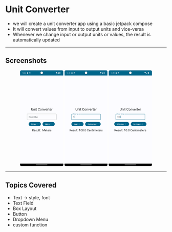 # Unit Converter
- we will create a unit converter app using a basic jetpack compose
- It will convert values from input to output units and vice-versa
- Whenever we change input or output units or values, the result is automatically updated
---
## Screenshots
<p align="center">
<img src = "https://raw.githubusercontent.com/abhineshchandra1234/UnitConverter/master/app/src/main/res/screenshots/first_screen.png" height=300px/>
  <img src = "https://raw.githubusercontent.com/abhineshchandra1234/UnitConverter/master/app/src/main/res/screenshots/second.png" height=300px/>
  <img src = "https://raw.githubusercontent.com/abhineshchandra1234/UnitConverter/master/app/src/main/res/screenshots/third.png" height=300px/>
</p>

---
## Topics Covered
- Text -> style, font
- Text Field
- Box Layout
- Button
- Dropdown Menu
- custom function
